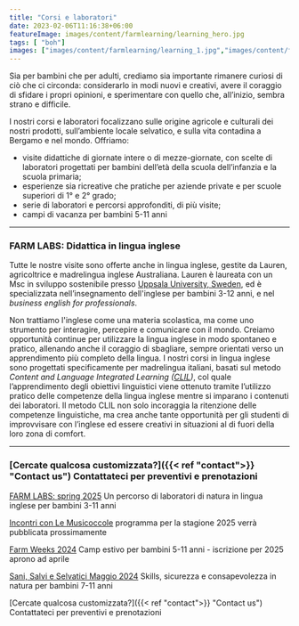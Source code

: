 ```yaml
---
title: "Corsi e laboratori"
date: 2023-02-06T11:16:38+06:00
featureImage: images/content/farmlearning/learning_hero.jpg
tags: [ "boh"]
images: ["images/content/farmlearning/learning_1.jpg","images/content/farmlearning/learning_2.jpg","images/content/farmlearning/learning_3.jpg"]
---
```

Sia per bambini che per adulti, crediamo sia importante rimanere curiosi di ciò che ci circonda: considerarlo in modi nuovi e creativi, avere il coraggio di sfidare i propri opinioni, e sperimentare con quello che, all’inizio, sembra strano e difficile.

I nostri corsi e laboratori focalizzano sulle origine agricole e culturali dei nostri prodotti, sull’ambiente locale selvatico, e sulla vita contadina a Bergamo e nel mondo. Offriamo: 
- visite didattiche di giornate intere o di mezze-giornate, con scelte di laboratori progettati per bambini dell’età della scuola dell’infanzia e la scuola primaria;
- esperienze sia ricreative che pratiche per aziende private e per scuole superiori di 1° e 2° grado;
- serie di laboratori e percorsi approfonditi, di più visite;
- campi di vacanza per bambini 5-11 anni  
---
### FARM LABS: Didattica in lingua inglese
Tutte le nostre visite sono offerte anche in lingua inglese, gestite da Lauren, agricoltrice e madrelingua inglese Australiana. Lauren è laureata con un Msc in sviluppo sostenibile presso [Uppsala University, Sweden](https://www.uu.se/en), ed è specializzata nell’insegnamento dell'inglese per bambini 3-12 anni, e nel *business english for professionals*. 

Non trattiamo l'inglese come una materia scolastica, ma come uno strumento per interagire, percepire e comunicare con il mondo. Creiamo opportunità continue per utilizzare la lingua inglese in modo spontaneo e pratico, allenando anche il coraggio di sbagliare, sempre orientati verso un apprendimento più completo della lingua. I nostri corsi in lingua inglese sono progettati specificamente per madrelingua italiani, basati sul metodo *Content and Language Integrated Learning ([CLIL](https://en.wikipedia.org/wiki/Language_immersion "Wikipedia"))*, col quale l’apprendimento degli obiettivi linguistici viene ottenuto tramite l’utilizzo pratico delle competenze della lingua inglese mentre si imparano i contenuti dei laboratori. Il metodo CLIL non solo incoraggia la ritenzione delle competenze linguistiche, ma crea anche tante opportunità per gli studenti di improvvisare con l’inglese ed essere creativi in situazioni al di fuori della loro zona di comfort.

---
### [Cercate qualcosa customizzata?]({{< ref "contact">}} "Contact us") Contattateci per preventivi e prenotazioni

[FARM LABS: spring 2025](https://forms.gle/8H2YfDJpX5Uihnp87/ "Form") Un percorso di laboratori di natura in lingua inglese per bambini 3-11 anni

[Incontri con Le Musicoccole](https://elisapaganellimtp.com/ "Form") programma per la stagione 2025 verrà pubblicata prossimamente

[Farm Weeks 2024](https://forms.gle/sF5VDw3kdhEwgu6g8 "Form") Camp estivo per bambini 5-11 anni - iscrizione per 2025 aprono ad aprile

[Sani, Salvi e Selvatici Maggio 2024](https://forms.gle/SUyV8yBbPc2mWcsT7 "Form") Skills, sicurezza e consapevolezza in natura per bambini 7-11 anni

[Cercate qualcosa customizzata?]({{< ref "contact">}} "Contact us") Contattateci per preventivi e prenotazioni